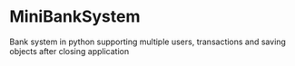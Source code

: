 # MiniBankSystem
Bank system in python supporting multiple users, transactions and saving objects after closing application
